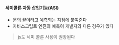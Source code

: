 
#### 세미콜론 자동 삽입기능(ASI)
- 문의 끝이라고 예측되는 지점에 붙여준다
- 자바스크립트 엔진의 예측이 개발자와 다른 경우가 있다
> js도 세미 콜론 사용이 권장된다


